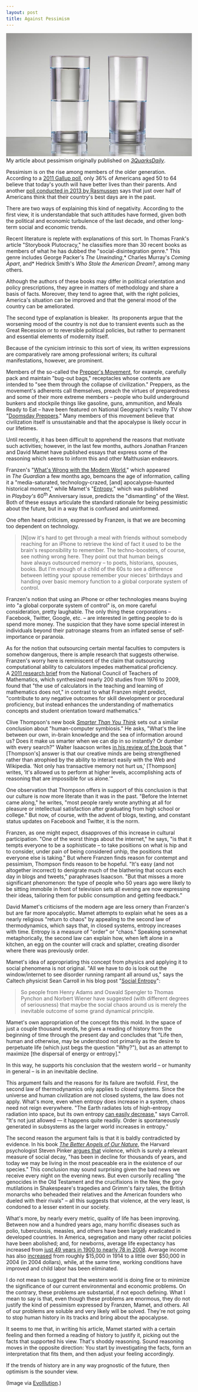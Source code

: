 ```yaml
---
layout: post
title: Against Pessimism
---
```

<img src="/assets/half-full-half-empty.jpg">

<div class="message">
  My article about pessimism originally published on <a href="http://www.3quarksdaily.com/3quarksdaily/2014/02/against-pessimism.html"><em>3QuarksDaily</em></a>.
</div>

Pessimism is on the rise among members of the older generation. According to a [2011 Gallup poll](http://www.gallup.com/poll/147350/optimism-future-youth-reaches-time-low.aspx), only 36% of Americans aged 50 to 64 believe that today's youth will have better lives than their parents. And another [poll conducted in 2013 by Rasmussen](http://www.rasmussenreports.com/public_content/politics/mood_of_america/america_s_best_days) says that just over half of Americans think that their country's best days are in the past.

There are two ways of explaining this kind of negativity. According to the first view, it is understandable that such attitudes have formed, given both the political and economic turbulence of the last decade, and other long-term social and economic trends.

Recent literature is replete with explanations of this sort. In Thomas Frank's article "Storybook Plutocracy," he classifies more than 30 recent books as members of what he has dubbed the "social-disintegration genre." This genre includes George Packer's *The Unwinding*,* Charles Murray's *Coming Apart*, and* Hedrick Smith's *Who Stole the American Dream?*, among many others.

Although the authors of these books may differ in political orientation and policy prescriptions, they agree in matters of methodology and share a basis of facts. Moreover, they tend to agree that, with the right policies, America's situation can be improved and that the general mood of the country can be ameliorated.

The second type of explanation is bleaker.  Its proponents argue that the worsening mood of the country is not due to transient events such as the Great Recession or to reversible political policies, but rather to permanent and essential elements of modernity itself.

Because of the cynicism intrinsic to this sort of view, its written expressions are comparatively rare among professional writers; its cultural manifestations, however, are prominent.

Members of the so-called the [Prepper's Movement](http://www.nytimes.com/2013/01/27/nyregion/the-doomsday-preppers-of-new-york.html?pagewanted=2&amp;pagewanted=all), for example, carefully pack and maintain "bug-out bags," receptacles whose contents are intended to "see them through the collapse of civilization." Preppers, as the movement's adherents call themselves, preach the virtues of preparedness and some of their more extreme members – people who build underground bunkers and stockpile things like gasoline, guns, ammunition, and Meals Ready to Eat – have been featured on National Geographic's reality TV show "[Doomsday Preppers](http://www.nytimes.com/2012/03/12/arts/television/doomsday-preppers-and-doomsday-bunkers-tv-reality-shows.html)." Many members of this movement believe that civilization itself is unsustainable and that the apocalypse is likely occur in our lifetimes.

Until recently, it has been difficult to apprehend the reasons that motivate such activities; however, in the last few months, authors Jonathan Franzen and David Mamet have published essays that express some of the reasoning which seems to inform this and other Malthusian endeavors.

Franzen's "[What's Wrong with the Modern World](http://www.theguardian.com/books/2013/sep/13/jonathan-franzen-wrong-modern-world)," which appeared in *The* *Guardian* a few months ago, bemoans the age of information, calling it a "media-saturated, technology-crazed, [and] apocalypse-haunted historical moment," while Mamet's "[Entropy](http://playboysfw.kinja.com/entropy-decoding-the-dna-of-this-american-moment-1487425922)," which was published in *Playboy's* 60<sup>th </sup>Anniversary issue, predicts the "dismantling" of the West. Both of these essays articulate the standard rationale for being pessimistic about the future, but in a way that is confused and uninformed.

One often heard criticism, expressed by Franzen, is that we are becoming too dependent on technology.

>[N]ow it's hard to get through a meal with friends without somebody reaching for an iPhone to retrieve the kind of fact it used to be the brain's responsibility to remember. The techno-boosters, of course, see nothing wrong here. They point out that human beings have always outsourced memory – to poets, historians, spouses, books. But I'm enough of a child of the 60s to see a difference between letting your spouse remember your nieces' birthdays and handing over basic memory function to a global corporate system of control.

Franzen's notion that using an iPhone or other technologies means buying into "a global corporate system of control" is, on more careful consideration, pretty laughable. The only thing these corporations – Facebook, Twitter, Google, etc. – are interested in getting people to do is spend more money. The suspicion that they have some special interest in individuals beyond their patronage steams from an inflated sense of self-importance or paranoia.

As for the notion that outsourcing certain mental faculties to computers is somehow dangerous, there is ample research that suggests otherwise. Franzen's worry here is reminiscent of the claim that outsourcing computational ability to calculators impedes mathematical proficiency. A [2011 research brief](http://www.nctm.org/uploadedFiles/Research_News_and_Advocacy/Research/Clips_and_Briefs/2011-Research_brief_18-calculator.pdf) from the National Council of Teachers of Mathematics, which synthesized nearly 200 studies from 1976 to 2009, found that "the use of calculators in the teaching and learning of mathematics does not," in contrast to what Franzen might predict, "contribute to any negative outcomes for skill development or procedural proficiency, but instead enhances the understanding of mathematics concepts and student orientation toward mathematics."

Clive Thompson's new book [*Smarter Than You Think*](http://www.amazon.com/Smarter-Than-You-Think-Technology/dp/1594204454/ref=sr_1_1?s=books&amp;ie=UTF8&amp;qid=1388348500&amp;sr=1-1&amp;keywords=smarter+than+you+think) sets out a similar conclusion about "human-computer symbiosis." He asks, "What's the line between our own, in-brain knowledge and the sea of information around us? Does it make us smarter when we can dip in so instantly? Or dumber with every search?" Walter Isaacson writes [in his review of the book](http://www.nytimes.com/2013/11/03/books/review/smarter-than-you-think-by-clive-thompson.html?pagewanted=all) that "[Thompson's] answer is that our creative minds are being strengthened rather than atrophied by the ability to interact easily with the Web and Wikipedia. ‘Not only has transactive memory not hurt us,' [Thompson] writes, ‘it's allowed us to perform at higher levels, accomplishing acts of reasoning that are impossible for us alone.'"

One observation that Thompson offers in support of this conclusion is that our culture is now more literate than it was in the past. "Before the Internet came along," he writes, "most people rarely wrote anything at all for pleasure or intellectual satisfaction after graduating from high school or college." But now, of course, with the advent of blogs, texting, and constant status updates on Facebook and Twitter, it is the norm.

Franzen, as one might expect, disapproves of this increase in cultural participation. "One of the worst things about the internet," he says, "is that it tempts everyone to be a sophisticate – to take positions on what is hip and to consider, under pain of being considered unhip, the positions that everyone else is taking." But where Franzen finds reason for contempt and pessimism, Thompson finds reason to be hopeful. "It's easy (and not altogether incorrect) to denigrate much of the blathering that occurs each day in blogs and tweets," paraphrases Isaacson. "But that misses a more significant phenomenon: the type of people who 50 years ago were likely to be sitting immobile in front of television sets all evening are now expressing their ideas, tailoring them for public consumption and getting feedback."

David Mamet's criticisms of the modern age are less ornery than Franzen's but are far more apocalyptic. Mamet attempts to explain what he sees as a nearly religious "return to chaos" by appealing to the second law of thermodynamics, which says that, in closed systems, entropy increases with time. Entropy is a measure of "order" or "chaos." Speaking somewhat metaphorically, the second law can explain how, when left alone in a kitchen, an egg on the counter will crack and splatter, creating disorder where there was previously order.

Mamet's idea of appropriating this concept from physics and applying it to social phenomena is not original. "All we have to do is look out the window/internet to see disorder running rampant all around us," says the Caltech physicist Sean Carroll in his blog post "[Social Entropy](http://www.preposterousuniverse.com/blog/2013/01/29/social-entropy/)":

>So people from Henry Adams and Oswald Spengler to Thomas Pynchon and Norbert Wiener have suggested (with different degrees of seriousness) that maybe the social chaos around us is merely the inevitable outcome of some grand dynamical principle.

Mamet's own appropriation of the concept fits this mold. In the space of just a couple thousand words, he gives a reading of history from the beginning of time through the present day and concludes that "Life then, human and otherwise, may be understood not primarily as the desire to perpetuate life (which just begs the question "Why?"), but as an attempt to maximize [the dispersal of energy or entropy]."

In this way, he supports his conclusion that the western world – or humanity in general – is in an inevitable decline.

This argument fails and the reasons for its failure are twofold. First, the second law of thermodynamics only applies to *closed* systems. Since the universe and human civilization are not closed systems, the law does not apply. What's more, even when entropy does increase in a system, chaos need not reign everywhere. "The Earth radiates lots of high-entropy radiation into space, but its own entropy [can easily decrease](http://www.preposterousuniverse.com/blog/2009/05/07/evolution-and-the-second-law/)," says Carroll. "It's not just allowed — it happens quite readily. Order is spontaneously generated in subsystems as the larger world increases in entropy."

The second reason the argument fails is that it is baldly contradicted by evidence. In his book [*The Better Angels of Our Nature*](http://www.amazon.com/Better-Angels-Our-Nature-Violence/dp/0143122010/ref=la_B000AQ3GGO_1_1?s=books&amp;ie=UTF8&amp;qid=1393137668&amp;sr=1-1), the Harvard psychologist Steven Pinker [argues that](http://online.wsj.com/news/articles/SB10001424053111904106704576583203589408180) violence, which is surely a relevant measure of social decay, "has been in decline for thousands of years, and today we may be living in the most peaceable era in the existence of our species." This conclusion may sound surprising given the bad news we receive every night on the evening news. But even cursorily recalling "the genocides in the Old Testament and the crucifixions in the New, the gory mutilations in Shakespeare's tragedies and Grimm's fairy tales, the British monarchs who beheaded their relatives and the American founders who dueled with their rivals" – all this suggests that violence, at the very least, is condoned to a lesser extent in our society.

What's more, by nearly every metric, quality of life has been improving. Between now and a hundred years ago, many horrific diseases such as polio, tuberculosis, measles, and others have been largely eradicated in developed countries. In America, segregation and many other racist policies have been abolished; and, for newborns, average life expectancy has increased from [just 49 years in 1900 to nearly 78 in 2008](http://www.cdc.gov/nchs/data/nvsr/nvsr54/nvsr54_14.pdf). Average income has also [increased](http://visualeconsite.s3.amazonaws.com/wp-content/uploads/2008/05/avg-income-2006.jpg) from roughly $15,000 in 1914 to a little over $50,000 in 2004 (in 2004 dollars), while, at the same time, working conditions have improved and child labor has been eliminated.

I do not mean to suggest that the western world is doing fine or to minimize the significance of our current environmental and economic problems. On the contrary, these problems are substantial, if not epoch defining. What I mean to say is that, even though these problems are enormous, they do not justify the kind of pessimism expressed by Franzen, Mamet, and others. All of our problems are soluble and very likely will be solved. They're not going to stop human history in its tracks and bring about the apocalypse.

It seems to me that, in writing his article, Mamet started with a certain feeling and then formed a reading of history to justify it, picking out the facts that supported his view. That's shoddy reasoning. Sound reasoning moves in the opposite direction: You start by investigating the facts, form an interpretation that fits them, and then adjust your feeling accordingly.

If the trends of history are in any way prognostic of the future, then optimism is the sounder view.

(Image via [Evolllution](http://www.evolllution.com/distance_online_learning/a-glass-half-full-and-half-empty-the-pitfalls-and-possibilities-of-moocs/).)
